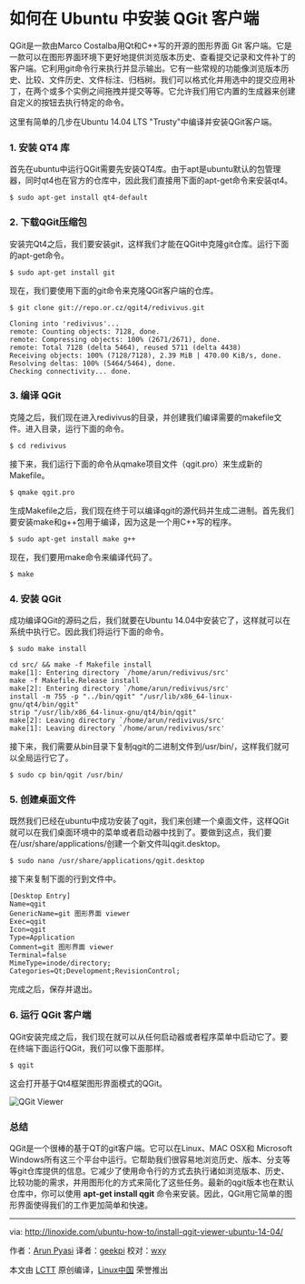 如何在 Ubuntu 中安装 QGit 客户端
================================================================================

QGit是一款由Marco Costalba用Qt和C++写的开源的图形界面 Git 客户端。它是一款可以在图形界面环境下更好地提供浏览版本历史、查看提交记录和文件补丁的客户端。它利用git命令行来执行并显示输出。它有一些常规的功能像浏览版本历史、比较、文件历史、文件标注、归档树。我们可以格式化并用选中的提交应用补丁，在两个或多个实例之间拖拽并提交等等。它允许我们用它内置的生成器来创建自定义的按钮去执行特定的命令。

这里有简单的几步在Ubuntu 14.04 LTS "Trusty"中编译并安装QGit客户端。

### 1. 安装 QT4 库 ###

首先在ubuntu中运行QGit需要先安装QT4库。由于apt是ubuntu默认的包管理器，同时qt4也在官方的仓库中，因此我们直接用下面的apt-get命令来安装qt4。

    $ sudo apt-get install qt4-default

### 2. 下载QGit压缩包 ###

安装完Qt4之后，我们要安装git，这样我们才能在QGit中克隆git仓库。运行下面的apt-get命令。

    $ sudo apt-get install git

现在，我们要使用下面的git命令来克隆QGit客户端的仓库。

    $ git clone git://repo.or.cz/qgit4/redivivus.git

    Cloning into 'redivivus'...
    remote: Counting objects: 7128, done.
    remote: Compressing objects: 100% (2671/2671), done.
    remote: Total 7128 (delta 5464), reused 5711 (delta 4438)
    Receiving objects: 100% (7128/7128), 2.39 MiB | 470.00 KiB/s, done.
    Resolving deltas: 100% (5464/5464), done.
    Checking connectivity... done.

### 3. 编译 QGit ###

克隆之后，我们现在进入redivivus的目录，并创建我们编译需要的makefile文件。进入目录，运行下面的命令。

    $ cd redivivus

接下来，我们运行下面的命令从qmake项目文件（qgit.pro）来生成新的Makefile。

    $ qmake qgit.pro

生成Makefile之后，我们现在终于可以编译qgit的源代码并生成二进制。首先我们要安装make和g++包用于编译，因为这是一个用C++写的程序。

    $ sudo apt-get install make g++

现在，我们要用make命令来编译代码了。

    $ make

### 4. 安装 QGit ###

成功编译QGit的源码之后，我们就要在Ubuntu 14.04中安装它了，这样就可以在系统中执行它。因此我们将运行下面的命令。

    $ sudo make install

    cd src/ && make -f Makefile install
    make[1]: Entering directory `/home/arun/redivivus/src'
    make -f Makefile.Release install
    make[2]: Entering directory `/home/arun/redivivus/src'
    install -m 755 -p "../bin/qgit" "/usr/lib/x86_64-linux-gnu/qt4/bin/qgit"
    strip "/usr/lib/x86_64-linux-gnu/qt4/bin/qgit"
    make[2]: Leaving directory `/home/arun/redivivus/src'
    make[1]: Leaving directory `/home/arun/redivivus/src'

接下来，我们需要从bin目录下复制qgit的二进制文件到/usr/bin/，这样我们就可以全局运行它了。

    $ sudo cp bin/qgit /usr/bin/

### 5. 创建桌面文件 ###

既然我们已经在ubuntu中成功安装了qgit，我们来创建一个桌面文件，这样QGit就可以在我们桌面环境中的菜单或者启动器中找到了。要做到这点，我们要在/usr/share/applications/创建一个新文件叫qgit.desktop。

    $ sudo nano /usr/share/applications/qgit.desktop

接下来复制下面的行到文件中。

    [Desktop Entry]
    Name=qgit
    GenericName=git 图形界面 viewer
    Exec=qgit
    Icon=qgit
    Type=Application
    Comment=git 图形界面 viewer
    Terminal=false
    MimeType=inode/directory;
    Categories=Qt;Development;RevisionControl;

完成之后，保存并退出。

### 6. 运行 QGit 客户端 ###

QGit安装完成之后，我们现在就可以从任何启动器或者程序菜单中启动它了。要在终端下面运行QGit，我们可以像下面那样。

    $ qgit

这会打开基于Qt4框架图形界面模式的QGit。

![QGit Viewer](http://blog.linoxide.com/wp-content/uploads/2015/07/qgit-viewer.png)

### 总结 ###

QGit是一个很棒的基于QT的git客户端。它可以在Linux、MAC OSX和 Microsoft Windows所有这三个平台中运行。它帮助我们很容易地浏览历史、版本、分支等等git仓库提供的信息。它减少了使用命令行的方式去执行诸如浏览版本、历史、比较功能的需求，并用图形化的方式来简化了这些任务。最新的qgit版本也在默认仓库中，你可以使用 **apt-get install qgit** 命令来安装。因此，QGit用它简单的图形界面使得我们的工作更加简单和快速。

--------------------------------------------------------------------------------

via: http://linoxide.com/ubuntu-how-to/install-qgit-viewer-ubuntu-14-04/

作者：[Arun Pyasi][a]
译者：[geekpi](https://github.com/geekpi)
校对：[wxy](https://github.com/wxy)

本文由 [LCTT](https://github.com/LCTT/TranslateProject) 原创编译，[Linux中国](https://linux.cn/) 荣誉推出

[a]:http://linoxide.com/author/arunp/
